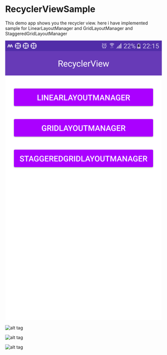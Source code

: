 # RecyclerViewSample
This demo app shows you the recycler view. here i have implemented sample for LinearLayoutManager and GridLayoutManager
 and StaggeredGridLayoutManager


![alt tag](https://github.com/ananth10/RecyclerViewSample/blob/master/screen_shot_1.png)

![alt tag](https://github.com/ananth10/RecyclerViewSample/blob/master/screen_shot_2.png)

![alt tag](https://github.com/ananth10/RecyclerViewSample-Android/blob/master/grid_layout.png)

![alt tag](https://github.com/ananth10/RecyclerViewSample-Android/blob/master/staggered_grid.png)


